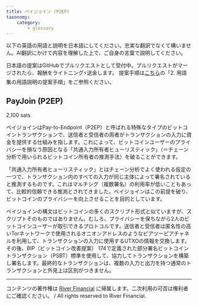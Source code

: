 ```yaml
---
title: ペイジョイン (P2EP)
taxonomy:
    category:
        - glossary
---
```


以下の英語の用語と説明を日本語にしてください。忠実な翻訳でなくて構いません。AI翻訳にかけて内容を理解した上で、ご自身の言葉で説明してください。

日本語の提案はGitHubでプルリクエストとして受付中。プルリクエストがマージされたら、報酬をライトニング⚡️送金します。
提案手順は[こちら](https://github.com/lostinbitcoin/categories/wiki)の「2. 用語集の用語説明の提案手順」をご参照ください。

## PayJoin (P2EP)
2,100 sats

ペイジョインはPay-to-Endpoint（P2EP）と呼ばれる特殊なタイプのビットコイントランザクションで、送信者と受信者の両者がトランザクションの入力に資金を提供する仕組みを指します。これによって、ビットコインユーザーのプライバシーを損なう原因となる「共通入力所有者ヒューリスティック」（＝チェーン分析で用いられるビットコイン所有者の推測手法）を破ることができます。

「共通入力所有者ヒューリスティック」とはチェーン分析でよく使われる仮定の一つで、トランザクション内のすべての入力が同じ主体によって署名されていると推測するものです。これはマルチシグ（複数署名）の利用率が低いこともあって、比較的信頼できる推測とされてきました。ペイジョインはこの前提を破り、ビットコインのプライバシーを向上させることを目的としています。

ペイジョインの構文はビットコインの多くのスクリプト形式と似ていますが、スクリプトそのものではありません。むしろ、プライバシーを保ちながら2人のビットコインユーザーが取引できるプロトコルです。送信者と受信者は匿名性の高いTorネットワークで使用されるオニオンアドレスのようなピアツーピアチャネルを利用して、トランザクションの入力に使用するUTXOの情報を交換します。その後、BIP（ビットコイン改善提案） 174で定義された部分署名ビットコイントランザクション（PSBT）標準を使用して、協力してトランザクションを構築し署名します。最終的なトランザクションは、複数の入力と出力を持つ通常のトランザクションと外見上は区別がつきません。

---
コンテンツの著作権は [River Financial](https://river.com/) に帰属します。二次利用の可否は権利者にご確認ください。 / All rights reserved to River Financial.
